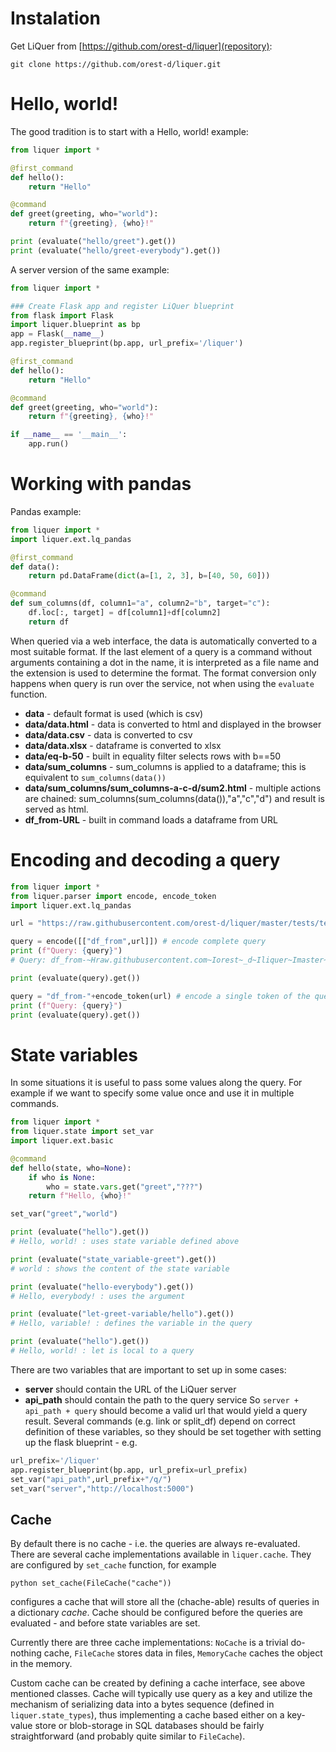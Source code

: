 # Instalation

Get LiQuer from [https://github.com/orest-d/liquer](repository):

``
git clone https://github.com/orest-d/liquer.git
``

# Hello, world!

The good tradition is to start with a Hello, world! example:

```python
from liquer import *

@first_command
def hello():
    return "Hello"

@command
def greet(greeting, who="world"):
    return f"{greeting}, {who}!"

print (evaluate("hello/greet").get())
print (evaluate("hello/greet-everybody").get())
```

A server version of the same example:
```python
from liquer import *

### Create Flask app and register LiQuer blueprint
from flask import Flask
import liquer.blueprint as bp
app = Flask(__name__)
app.register_blueprint(bp.app, url_prefix='/liquer')

@first_command
def hello():
    return "Hello"

@command
def greet(greeting, who="world"):
    return f"{greeting}, {who}!"

if __name__ == '__main__':
    app.run()
```

# Working with pandas

Pandas example:
```python
from liquer import *
import liquer.ext.lq_pandas

@first_command
def data():
    return pd.DataFrame(dict(a=[1, 2, 3], b=[40, 50, 60]))

@command
def sum_columns(df, column1="a", column2="b", target="c"):
    df.loc[:, target] = df[column1]+df[column2]
    return df
```

When queried via a web interface, the data is automatically converted
to a most suitable format. If the last element of a query is a command
without arguments containing a dot in the name, it is interpreted as a file name and the extension is used to determine the format.
The format conversion only happens when query is run over the service,
not when using the ``evaluate`` function. 

* **data** - default format is used (which is csv)
* **data/data.html** - data is converted to html and displayed in the browser
* **data/data.csv** - data is converted to csv
* **data/data.xlsx** - dataframe is converted to xlsx
* **data/eq-b-50** - built in equality filter selects rows with b==50
* **data/sum_columns** - sum_columns is applied to a dataframe; this is equivalent to `sum_columns(data())`
* **data/sum_columns/sum_columns-a-c-d/sum2.html** - multiple actions are chained: sum_columns(sum_columns(data()),"a","c","d") and result is served as html.
* **df_from-URL** - built in command loads a dataframe from URL

# Encoding and decoding a query
```python
from liquer import *
from liquer.parser import encode, encode_token
import liquer.ext.lq_pandas

url = "https://raw.githubusercontent.com/orest-d/liquer/master/tests/test.csv"

query = encode([["df_from",url]]) # encode complete query
print (f"Query: {query}")
# Query: df_from-~Hraw.githubusercontent.com~Iorest~_d~Iliquer~Imaster~Itests~Itest.csv

print (evaluate(query).get())

query = "df_from-"+encode_token(url) # encode a single token of the query 
print (f"Query: {query}")
print (evaluate(query).get())
```

# State variables

In some situations it is useful to pass some values along the query.
For example if we want to specify some value once and use it in multiple commands.

```python
from liquer import *
from liquer.state import set_var
import liquer.ext.basic

@command
def hello(state, who=None):
    if who is None:
        who = state.vars.get("greet","???")
    return f"Hello, {who}!"

set_var("greet","world")

print (evaluate("hello").get())
# Hello, world! : uses state variable defined above

print (evaluate("state_variable-greet").get())
# world : shows the content of the state variable

print (evaluate("hello-everybody").get())
# Hello, everybody! : uses the argument

print (evaluate("let-greet-variable/hello").get())
# Hello, variable! : defines the variable in the query

print (evaluate("hello").get())
# Hello, world! : let is local to a query
```

There are two variables that are important to set up in some cases:
* **server**  should contain the URL of the LiQuer server
* **api_path** should contain the path to the query service
So ``server + api_path + query`` should become a valid url that would yield a query result. Several commands (e.g. link or split_df) depend on
correct definition of these variables, so they should be set together
with setting up the flask blueprint - e.g.

```python
url_prefix='/liquer'
app.register_blueprint(bp.app, url_prefix=url_prefix)
set_var("api_path",url_prefix+"/q/")
set_var("server","http://localhost:5000")
```

## Cache

By default there is no cache - i.e. the queries are always re-evaluated.
There are several cache implementations available in ``liquer.cache``.
They are configured by ``set_cache`` function, for example

``python
set_cache(FileCache("cache"))
``

configures a cache that will store all the (chache-able) results of queries
in a dictionary *cache*.
Cache should be configured before the queries are evaluated - and before state variables are set.

Currently there are three cache implementations: ``NoCache`` is a trivial do-nothing cache, ``FileCache`` stores data in files, ``MemoryCache`` caches
the object in the memory.

Custom cache can be created by defining a cache interface, see above mentioned classes. Cache will typically use query as a key and utilize the mechanism of serializing data into a bytes sequence (defined in ``liquer.state_types``), thus implementing a cache based either on a key-value store or blob-storage in SQL databases should be fairly straightforward (and probably quite similar to ``FileCache``).

